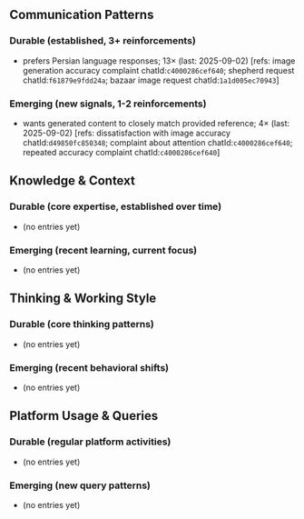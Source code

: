 ## Communication Patterns
### Durable (established, 3+ reinforcements)
- prefers Persian language responses; 13× (last: 2025-09-02) [refs: image generation accuracy complaint chatId:`c4000286cef640`; shepherd request chatId:`f61879e9fdd24a`; bazaar image request chatId:`1a1d005ec70943`]

### Emerging (new signals, 1-2 reinforcements)
- wants generated content to closely match provided reference; 4× (last: 2025-09-02) [refs: dissatisfaction with image accuracy chatId:`d49850fc850348`; complaint about attention chatId:`c4000286cef640`; repeated accuracy complaint chatId:`c4000286cef640`]

## Knowledge & Context
### Durable (core expertise, established over time)
- (no entries yet)

### Emerging (recent learning, current focus)
- (no entries yet)

## Thinking & Working Style
### Durable (core thinking patterns)
- (no entries yet)

### Emerging (recent behavioral shifts)
- (no entries yet)

## Platform Usage & Queries
### Durable (regular platform activities)
- (no entries yet)

### Emerging (new query patterns)
- (no entries yet)